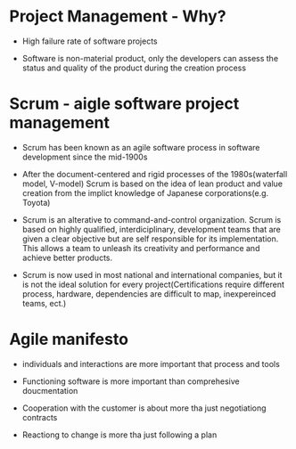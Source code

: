 # Project Management - Why?

- High failure rate of software projects

- Software is non-material product, only the developers can assess the status and quality of the product during the creation process


# Scrum - aigle software project management

- Scrum has been known as an agile software process in software development since the mid-1900s

- After the document-centered and rigid processes of the 1980s(waterfall model, V-model) Scrum is based on the idea of lean product and value creation from the implict knowledge of Japanese corporations(e.g. Toyota)

- Scrum is an alterative to command-and-control organization. Scrum is based on highly qualified, interdiciplinary, development teams that are given a clear objective but are self responsible for its implementation. This allows a team to unleash its creativity and performance and achieve better products.

- Scrum is now used in most national and international companies, but it is not the ideal solution for every project(Certifications require different process, hardware, dependencies are difficult to map, inexpereinced teams, ect.)

# Agile manifesto

- individuals and interactions are more important that process and tools

- Functioning software is more important than comprehesive doucmentation

- Cooperation with the customer is about more tha just negotiationg contracts

- Reactiong to change is more tha just following a plan

